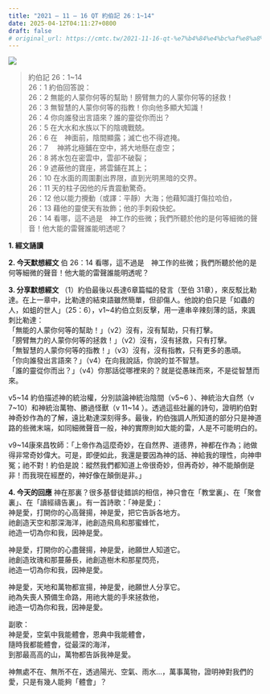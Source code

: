 ```yaml
---
title: "2021 – 11 – 16 QT 約伯記 26：1~14"
date: 2025-04-12T04:11:27+0800
draft: false
# original_url: https://cmtc.tw/2021-11-16-qt-%e7%b4%84%e4%bc%af%e8%a8%98-26%ef%bc%9a114
---
```


![](/images/qt.jpg)
> 約伯記 26：1\~14  
> 26：1 約伯回答說：  
> 26：2 無能的人蒙你何等的幫助！膀臂無力的人蒙你何等的拯救！  
> 26：3 無智慧的人蒙你何等的指教！你向他多顯大知識！  
> 26：4 你向誰發出言語來？誰的靈從你而出？  
> 26：5 在大水和水族以下的陰魂戰兢。  
> 26：6 在　神面前，陰間顯露；滅亡也不得遮掩。  
> 26：7 　神將北極鋪在空中，將大地懸在虛空；  
> 26：8 將水包在密雲中，雲卻不破裂；  
> 26：9 遮蔽他的寶座，將雲鋪在其上；  
> 26：10 在水面的周圍劃出界限，直到光明黑暗的交界。  
> 26：11 天的柱子因他的斥責震動驚奇。  
> 26：12 他以能力攪動（或譯：平靜）大海；他藉知識打傷拉哈伯，  
> 26：13 藉他的靈使天有妝飾；他的手刺殺快蛇。  
> 26：14 看哪，這不過是　神工作的些微；我們所聽於他的是何等細微的聲音！他大能的雷聲誰能明透呢？

**1. 經文誦讀**

**2.  今天默想經文**
伯 26：14 看哪，這不過是　神工作的些微；我們所聽於他的是何等細微的聲音！他大能的雷聲誰能明透呢？

**3. 分享默想經文**
（1）約伯最後以長達6章篇幅的發言（至伯 31章），來反駁比勒達。在上一章中，比勒達的結束語雖然簡單，但卻傷人。他說約伯只是「如蟲的人，如蛆的世人」（25：6），v1\~4約伯立刻反擊，用一連串辛辣刻薄的話，來諷刺比勒達：  
「無能的人蒙你何等的幫助！」（v2）沒有，沒有幫助，只有打擊。  
「膀臂無力的人蒙你何等的拯救！」（v2）沒有，沒有拯救，只有打擊。  
「無智慧的人蒙你何等的指教！」（v3）沒有，沒有指教，只有更多的愚頑。  
「你向誰發出言語來？」（v4）在向我說話，你說的並不智慧。  
「誰的靈從你而出？」（v4）你那話從哪裡來的？就是從愚昧而來，不是從智慧而來。

v5\~14 約伯描述神的統治權，分別談論神統治陰間（v5\~6 ）、神統治大自然（v 7\~10）和神統治萬物、勝過怪獸（v 11\~14 ）。透過這些壯麗的詩句，證明約伯對神奇妙作為的了解，遠比勒達深刻得多。最後，約伯強調人所知道的部分只是神道路的些微末端，如同細微聲音一般，神的實際則如大能的雷，人是不可能明白的。

v9\~14康來昌牧師：「上帝作為這麼奇妙，在自然界、道德界，神都在作為；祂做得非常奇妙偉大。可是，即便如此，我還是要因為神的話、神給我的理性，向神申冤；祂不對！約伯是說：縱然我們都知道上帝很奇妙，但再奇妙，神不能顛倒是非！而我現在經歷的，神好像在顛倒是非。」

**4. 今天的回應**
神在那裏？很多基督徒錯誤的相信，神只會在「教堂裏」、在「聚會裏」、在「讀經禱告裏」。有一首詩歌：「神是愛」：  
神是愛，打開你的心高聲揚，神是愛，把它告訴各地方。  
祂創造天空和那深海洋，祂創造飛鳥和那蜜蜂忙，  
祂造一切為你和我，因神是愛。

神是愛，打開你的心盡聲揚，神是愛，祂願世人知道它。  
祂創造玫瑰和那蔓藤長，祂創造樹木和那星閃亮，  
祂造一切為你和我，因神是愛。

神是愛，天地和萬物都宣揚，神是愛，祂願世人分享它。  
祂為失喪人預備生命路，用祂大能的手來拯救他，  
祂造一切為你和我，因神是愛。

副歌：  
神是愛，空氣中我能體會，恩典中我能體會，  
隨時我都能體會，從最深的海洋，  
到那最高高的山，萬物都告訴我神是愛。

神無處不在、無所不在，透過陽光、空氣、雨水…，萬事萬物，證明神對我們的愛，只是有幾人能夠「體會」？
